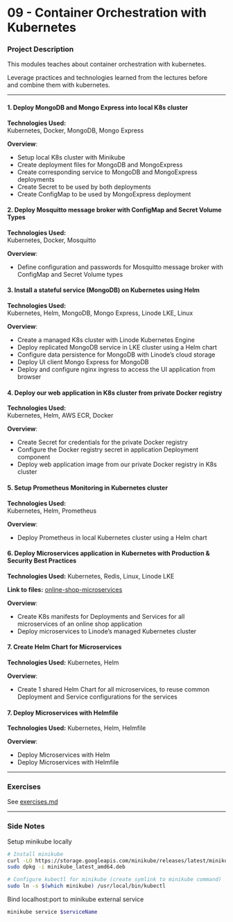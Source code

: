 # 09 - Container Orchestration with Kubernetes

### Project Description
This modules teaches about container orchestration with kubernetes.
  
Leverage practices and technologies learned from the lectures before  
and combine them with kubernetes.

---

#### 1. Deploy MongoDB and Mongo Express into local K8s cluster
**Technologies Used:**  
Kubernetes, Docker, MongoDB, Mongo Express 
  
**Overview**:
- Setup local K8s cluster with Minikube
- Create deployment files for MongoDB and MongoExpress
- Create corresponding service to MongoDB and MongoExpress deployments
- Create Secret to be used by both deployments
- Create ConfigMap to be used by MongoExpress deployment

#### 2. Deploy Mosquitto message broker with ConfigMap and Secret Volume Types
**Technologies Used:**  
Kubernetes, Docker, Mosquitto

**Overview**:
- Define configuration and passwords for Mosquitto message broker with ConfigMap and Secret Volume types

#### 3. Install a stateful service (MongoDB) on Kubernetes using Helm
**Technologies Used:**  
Kubernetes, Helm, MongoDB, Mongo Express, Linode LKE, Linux

**Overview**:
- Create a managed K8s cluster with Linode Kubernetes Engine
- Deploy replicated MongoDB service in LKE cluster using a Helm chart
- Configure data persistence for MongoDB with Linode’s cloud storage
- Deploy UI client Mongo Express for MongoDB
- Deploy and configure nginx ingress to access the UI application from browser

#### 4. Deploy our web application in K8s cluster from private Docker registry
**Technologies Used:**  
Kubernetes, Helm, AWS ECR, Docker

**Overview**:
- Create Secret for credentials for the private Docker registry
- Configure the Docker registry secret in application Deployment component
- Deploy web application image from our private Docker registry in K8s cluster

#### 5. Setup Prometheus Monitoring in Kubernetes cluster
**Technologies Used:**  
Kubernetes, Helm, Prometheus

**Overview**:
- Deploy Prometheus in local Kubernetes cluster using a Helm chart

#### 6. Deploy Microservices application in Kubernetes with Production & Security Best Practices
**Technologies Used:**
Kubernetes, Redis, Linux, Linode LKE

**Link to files:** [online-shop-microservices](https://gitlab.com/devops-training3784615/devops-kubernetes/-/tree/main/demo-projects/online-shop-microservices)

**Overview**:
- Create K8s manifests for Deployments and Services for all microservices of an online shop application
- Deploy microservices to Linode’s managed Kubernetes cluster

#### 7. Create Helm Chart for Microservices
**Technologies Used:**
Kubernetes, Helm
  
**Overview**:
- Create 1 shared Helm Chart for all microservices, to reuse common Deployment and Service configurations for the services

#### 7. Deploy Microservices with Helmfile
**Technologies Used:**
Kubernetes, Helm, Helmfile
  
**Overview**:
- Deploy Microservices with Helm
- Deploy Microservices with Helmfile

---

### Exercises
See [exercises.md](/exercises/exercises.md)

---

### Side Notes
Setup minikube locally
```bash
# Install minikube
curl -LO https://storage.googleapis.com/minikube/releases/latest/minikube_latest_amd64.deb
sudo dpkg -i minikube_latest_amd64.deb

# Configure kubectl for minikube (create symlink to minikube command)
sudo ln -s $(which minikube) /usr/local/bin/kubectl
```
Bind localhost:port to minikube external service
```bash
minikube service $serviceName
```
